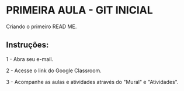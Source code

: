 # PRIMEIRA AULA - GIT INICIAL

Criando o primeiro READ ME.

## Instruções:

1 - Abra seu e-mail.

2 - Acesse o link do Google Classroom.

3 - Acompanhe as aulas e atividades através do "Mural" e "Atividades".
